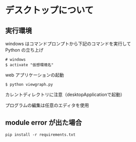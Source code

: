 # デスクトップについて  

## 実行環境

windows はコマンドプロンプトから下記のコマンドを実行して  
Python の立ち上げ
```
# windows  
$ activate "仮想環境名"  
```

web アプリケーションの起動
```
$ python viewgraph.py
```

カレントディレクトリに注意（desktopApplicationで起動）  
  
プログラムの編集は任意のエディタを使用  

## module error が出た場合  
```
pip install -r requirements.txt
```

